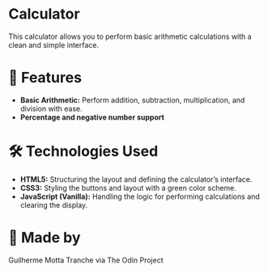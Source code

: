 # Calculator
This calculator allows you to perform basic arithmetic calculations with a clean and simple interface.
# 🚀 Features
- **Basic Arithmetic:** Perform addition, subtraction, multiplication, and division with ease.
- **Percentage and negative number support**
# 🛠️ Technologies Used
- **HTML5:** Structuring the layout and defining the calculator’s interface.
- **CSS3:** Styling the buttons and layout with a green color scheme.
- **JavaScript (Vanilla):** Handling the logic for performing calculations and clearing the display.

# 🦋 Made by
Guilherme Motta Tranche via The Odin Project
